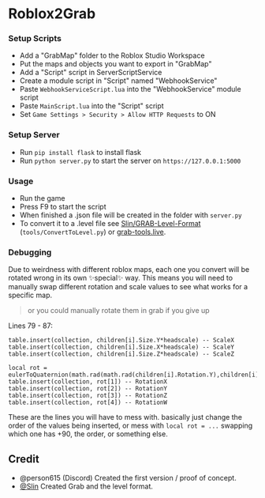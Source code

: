 # Roblox2Grab

### Setup Scripts

- Add a "GrabMap" folder to the Roblox Studio Workspace
- Put the maps and objects you want to export in "GrabMap"
- Add a "Script" script in ServerScriptService
- Create a module script in "Script" named "WebhookService"
- Paste `WebhookServiceScript.lua` into the "WebhookService" module script
- Paste `MainScript.lua` into the "Script" script
- Set `Game Settings > Security > Allow HTTP Requests` to ON

### Setup Server

- Run `pip install flask` to install flask
- Run `python server.py` to start the server on `https://127.0.0.1:5000`

### Usage

- Run the game
- Press F9 to start the script
- When finished a .json file will be created in the folder with `server.py`
- To convert it to a .level file see [Slin/GRAB-Level-Format](https://github.com/Slin/GRAB-Level-Format) (`tools/ConvertToLevel.py`) or [grab-tools.live](https://grab-tools.live/editor).

### Debugging

Due to weirdness with different roblox maps, each one you convert will be rotated wrong in its own ✨special✨ way.
This means you will need to manually swap different rotation and scale values to see what works for a specific map.

> or you could manually rotate them in grab if you give up

Lines 79 - 87:
```
table.insert(collection, children[i].Size.Y*headscale) -- ScaleX
table.insert(collection, children[i].Size.X*headscale) -- ScaleY
table.insert(collection, children[i].Size.Z*headscale) -- ScaleZ

local rot = eulerToQuaternion(math.rad(math.rad(children[i].Rotation.Y),children[i].Rotation.X),math.rad(children[i].Rotation.Z+90))
table.insert(collection, rot[1]) -- RotationX
table.insert(collection, rot[2]) -- RotationY
table.insert(collection, rot[3]) -- RotationZ
table.insert(collection, rot[4]) -- RotationW
```

These are the lines you will have to mess with. basically just change the order of the values being inserted, or mess with `local rot = ...` swapping which one has +90, the order, or something else.

## Credit
- @person615 (Discord) Created the first version / proof of concept.
- [@Slin](https://github.com/Slin) Created Grab and the level format.